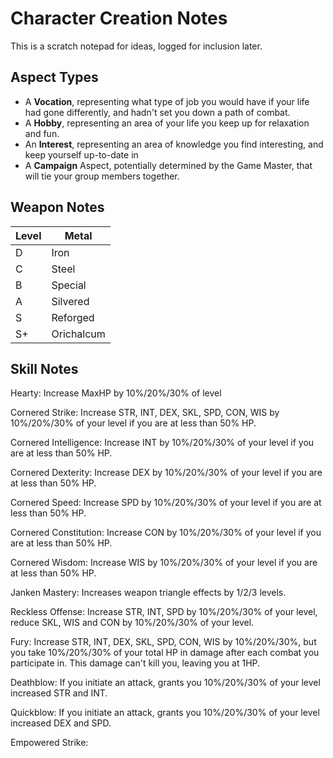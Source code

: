 # Character Creation Notes

This is a scratch notepad for ideas, logged for inclusion later.

## Aspect Types

+ A **Vocation**, representing what type of job you would have if your life had gone differently, and hadn't set you down a path of combat.
+ A **Hobby**, representing an area of your life you keep up for relaxation and fun.
+ An **Interest**, representing an area of knowledge you find interesting, and keep yourself up-to-date in
+ A **Campaign** Aspect, potentially determined by the Game Master, that will tie your group members together.

## Weapon Notes

|Level | Metal      |
|:---  | ---        |
| D    | Iron       |
| C    | Steel      |
| B    | Special    |
| A    | Silvered   |
| S    | Reforged   |
| S+   | Orichalcum |

## Skill Notes

Hearty: Increase MaxHP by 10%/20%/30% of level

Cornered Strike: Increase STR, INT, DEX, SKL, SPD, CON, WIS by 10%/20%/30% of your level if you are at less than 50% HP.

Cornered Intelligence: Increase INT by 10%/20%/30% of your level if you are at less than 50% HP.

Cornered Dexterity: Increase DEX by 10%/20%/30% of your level if you are at less than 50% HP.

Cornered Speed: Increase SPD by 10%/20%/30% of your level if you are at less than 50% HP.

Cornered Constitution: Increase CON by 10%/20%/30% of your level if you are at less than 50% HP.

Cornered Wisdom: Increase WIS by 10%/20%/30% of your level if you are at less than 50% HP.

Janken Mastery: Increases weapon triangle effects by 1/2/3 levels.

Reckless Offense: Increase STR, INT, SPD by 10%/20%/30% of your level, reduce SKL, WIS and CON by 10%/20%/30% of your level.

Fury: Increase STR, INT, DEX, SKL, SPD, CON, WIS by 10%/20%/30%, but you take 10%/20%/30% of your total HP in damage after each combat you participate in. This damage can't kill you, leaving you at 1HP.

Deathblow: If you initiate an attack, grants you 10%/20%/30% of your level increased STR and INT.

Quickblow: If you initiate an attack, grants you 10%/20%/30% of your level increased DEX and SPD.

Empowered Strike:
